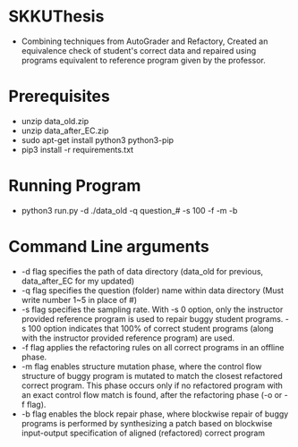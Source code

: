 # SKKUThesis
* Combining techniques from AutoGrader and Refactory, Created an equivalence check of student's correct data and repaired using programs equivalent to reference program given by the professor.
# Prerequisites 
* unzip data_old.zip
* unzip data_after_EC.zip
* sudo apt-get install python3 python3-pip
* pip3 install -r requirements.txt
# Running Program
* python3 run.py -d ./data_old -q question_# -s 100 -f -m -b
# Command Line arguments
* -d flag specifies the path of data directory (data_old for previous, data_after_EC for my updated)
* -q flag specifies the question (folder) name within data directory (Must write number 1~5 in place of #)
* -s flag specifies the sampling rate. With -s 0 option, only the instructor provided reference program is used to repair buggy student programs. -s 100 option indicates that 100% of correct student programs (along with the instructor provided reference program) are used.
* -f flag applies the refactoring rules on all correct programs in an offline phase. 
* -m flag enables structure mutation phase, where the control flow structure of buggy program is mutated to match the closest refactored correct program. This phase occurs only if no refactored program with an exact control flow match is found, after the refactoring phase (-o or -f flag).
* -b flag enables the block repair phase, where blockwise repair of buggy programs is performed by synthesizing a patch based on blockwise input-output specification of aligned (refactored) correct program
